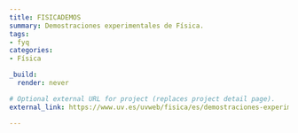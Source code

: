 ```yaml
---
title: FISICADEMOS
summary: Demostraciones experimentales de Física.
tags:
- fyq
categories:
- Física

_build:
  render: never

# Optional external URL for project (replaces project detail page).
external_link: https://www.uv.es/uvweb/fisica/es/demostraciones-experimentales-fisica-aula/catalogo-demos-1286053686292.html

---
```

